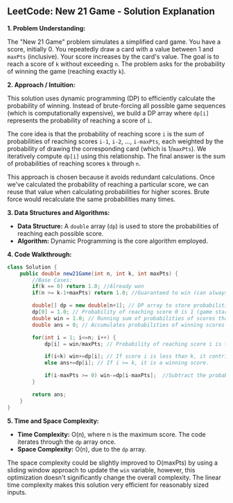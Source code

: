 ## LeetCode: New 21 Game - Solution Explanation

**1. Problem Understanding:**

The "New 21 Game" problem simulates a simplified card game.  You have a score, initially 0.  You repeatedly draw a card with a value between 1 and `maxPts` (inclusive).  Your score increases by the card's value.  The goal is to reach a score of `k` without exceeding `n`.  The problem asks for the probability of winning the game (reaching exactly `k`).

**2. Approach / Intuition:**

This solution uses dynamic programming (DP) to efficiently calculate the probability of winning.  Instead of brute-forcing all possible game sequences (which is computationally expensive), we build a DP array where `dp[i]` represents the probability of reaching a score of `i`.

The core idea is that the probability of reaching score `i` is the sum of probabilities of reaching scores `i-1`, `i-2`, ..., `i-maxPts`, each weighted by the probability of drawing the corresponding card (which is 1/`maxPts`).  We iteratively compute `dp[i]` using this relationship.  The final answer is the sum of probabilities of reaching scores `k` through `n`.


This approach is chosen because it avoids redundant calculations.  Once we've calculated the probability of reaching a particular score, we can reuse that value when calculating probabilities for higher scores.  Brute force would recalculate the same probabilities many times.

**3. Data Structures and Algorithms:**

* **Data Structure:** A `double` array (`dp`) is used to store the probabilities of reaching each possible score.
* **Algorithm:** Dynamic Programming is the core algorithm employed.


**4. Code Walkthrough:**

```java
class Solution {
    public double new21Game(int n, int k, int maxPts) {
        //Base Cases:
        if(k == 0) return 1.0; //Already won
        if(n >= k-1+maxPts) return 1.0; //Guaranteed to win (can always reach k)

        double[] dp = new double[n+1]; // DP array to store probabilities
        dp[0] = 1.0; // Probability of reaching score 0 is 1 (game start)
        double win = 1.0; // Running sum of probabilities of scores that can lead to a win.
        double ans = 0; // Accumulates probabilities of winning scores

        for(int i = 1; i<=n; i++) {
            dp[i] = win/maxPts; // Probability of reaching score i is the average of previous maxPts scores

            if(i<k) win+=dp[i]; // If score i is less than k, it contributes to the possibility of reaching k later.
            else ans+=dp[i]; // If i >= k, it is a winning score.

            if(i-maxPts >= 0) win-=dp[i-maxPts];  //Subtract the probability of scores that are too far to contribute to future scores.
        }

        return ans;
    }
}
```

**5. Time and Space Complexity:**

* **Time Complexity:** O(n), where n is the maximum score. The code iterates through the `dp` array once.
* **Space Complexity:** O(n), due to the `dp` array.

The space complexity could be slightly improved to O(maxPts) by using a sliding window approach to update the `win` variable, however, this optimization doesn't significantly change the overall complexity.  The linear time complexity makes this solution very efficient for reasonably sized inputs.
